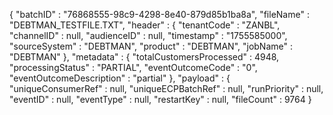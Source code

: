 {
  "batchID" : "76868555-98c9-4298-8e40-879d85b1ba8a",
  "fileName" : "DEBTMAN_TESTFILE.TXT",
  "header" : {
    "tenantCode" : "ZANBL",
    "channelID" : null,
    "audienceID" : null,
    "timestamp" : "1755585000",
    "sourceSystem" : "DEBTMAN",
    "product" : "DEBTMAN",
    "jobName" : "DEBTMAN"
  },
  "metadata" : {
    "totalCustomersProcessed" : 4948,
    "processingStatus" : "PARTIAL",
    "eventOutcomeCode" : "0",
    "eventOutcomeDescription" : "partial"
  },
  "payload" : {
    "uniqueConsumerRef" : null,
    "uniqueECPBatchRef" : null,
    "runPriority" : null,
    "eventID" : null,
    "eventType" : null,
    "restartKey" : null,
    "fileCount" : 9764
  }
